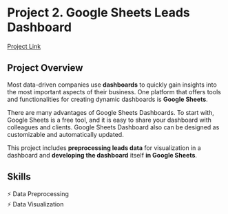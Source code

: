 # Project 2. Google Sheets Leads Dashboard

[Project Link](https://docs.google.com/spreadsheets/d/1LolOZsqOVswfLzbsgCIa646TwI4Qe7XqN-X0QkweaxM/)

## Project Overview

Most data-driven companies use **dashboards** to quickly gain insights into the most important aspects of their business. One platform that offers tools and functionalities for creating dynamic dashboards is **Google Sheets**.

There are many advantages of Google Sheets Dashboards. To start with, Google Sheets is a free tool, and it is easy to share your dashboard with colleagues and clients. Google Sheets Dashboard also can be designed as customizable and automatically updated.

This project includes **preprocessing leads data** for visualization in a dashboard and **developing the dashboard** itself **in Google Sheets**.

## Skills

⚡️ Data Preprocessing\
⚡️ Data Visualization